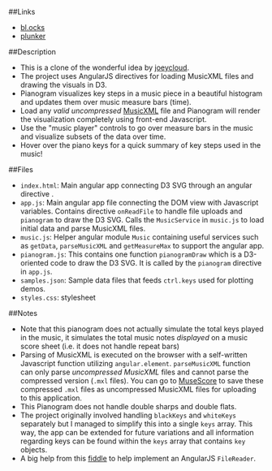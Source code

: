 ##Links
- [bl.ocks](http://bl.ocks.org/chrisrzhou/6e5fa4352fb8de5ba1f4) 
- [plunker](http://embed.plnkr.co/fumcmx/preview)

##Description
- This is a clone of the wonderful idea by [joeycloud](http://joeycloud.net/v/pianogram).
- The project uses AngularJS directives for loading MusicXML files and drawing the visuals in D3.
- Pianogram visualizes key steps in a music piece in a beautiful histogram and updates them over music measure bars (time).
- Load any *valid uncompressed* [MusicXML](http://www.musicxml.com/) file and Pianogram will render the visualization completely using front-end Javascript.
- Use the "music player" controls to go over measure bars in the music and visualize subsets of the data over time.
- Hover over the piano keys for a quick summary of key steps used in the music!

##Files
- `index.html`: Main angular app connecting D3 SVG through an angular directive <pianogram>.
- `app.js`: Main angular app file connecting the DOM view with Javascript variables.  Contains directive `onReadFile` to handle file uploads and `pianogram` to draw the D3 SVG.  Calls the `MusicService` in `music.js` to load initial data and parse MusicXML files.
- `music.js`: Helper angular module `Music` containing useful services such as `getData`, `parseMusicXML` and `getMeasureMax` to support the angular app.
- `pianogram.js`: This contains one function `pianogramDraw` which is a D3-oriented code to draw the D3 SVG.  It is called by the `pianogram` directive in `app.js`.
- `samples.json`: Sample data files that feeds `ctrl.keys` used for plotting demos.
- `styles.css`: stylesheet

##Notes
- Note that this pianogram does not actually simulate the total keys played in the music, it simulates the total music notes *displayed* on a music score sheet (i.e. it does not handle repeat bars)
- Parsing of MusicXML is executed on the browser with a self-written Javascript function utilizing `angular.element`.  `parseMusicXML` function can only parse *uncompressed MusicXML* files and cannot parse the compressed version (`.mxl` files).  You can go to [MuseScore](http://www.musescore.org) to save these compressed `.mxl` files as uncompressed MusicXML files for uploading to this application.
- This Pianogram does not handle double sharps and double flats.
- The project originally involved handling `blackKeys` and `whiteKeys` separately but I managed to simplify this into a single `keys` array.  This way, the app can be extended for future variations and all information regarding keys can be found within the `keys` array that contains `key` objects.
- A big help from this [fiddle](http://jsfiddle.net/alexsuch/6aG4x/) to help implement an AngularJS `FileReader`.
